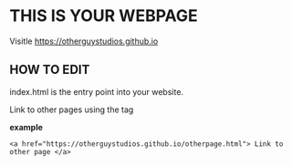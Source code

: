 # THIS IS YOUR WEBPAGE

Visitle https://otherguystudios.github.io

## HOW TO EDIT

index.html is the entry point into your website.

Link to other pages using the <a> tag

**example**

```
<a href="https://otherguystudios.github.io/otherpage.html"> Link to other page </a>
```
